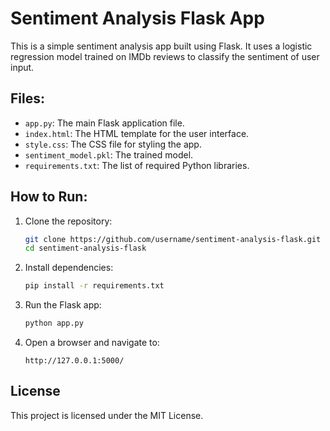 # Sentiment Analysis Flask App

This is a simple sentiment analysis app built using Flask. It uses a logistic regression model trained on IMDb reviews to classify the sentiment of user input.

## Files:
- `app.py`: The main Flask application file.
- `index.html`: The HTML template for the user interface.
- `style.css`: The CSS file for styling the app.
- `sentiment_model.pkl`: The trained model.
- `requirements.txt`: The list of required Python libraries.

## How to Run:

1. Clone the repository:
    ```bash
    git clone https://github.com/username/sentiment-analysis-flask.git
    cd sentiment-analysis-flask
    ```

2. Install dependencies:
    ```bash
    pip install -r requirements.txt
    ```

3. Run the Flask app:
    ```bash
    python app.py
    ```

4. Open a browser and navigate to:
    ```
    http://127.0.0.1:5000/
    ```

## License
This project is licensed under the MIT License.
